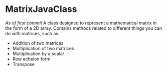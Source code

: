 # MatrixJavaClass
*As of first commit*
A class designed to represent a mathematical matrix in the form of a 2D array. Contains methods related to different things you can do with matrices, such as:
- Addition of two matrices
- Multiplication of two matrices
- Multiplication by a scalar
- Row echelon form
- Transpose

